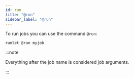 ```yaml
---
id: run
title: "@run"
sidebar_label: "@run"
---
```


To run jobs you can use the command `@run`:

```shell
runlet @run myjob
```

:::note

Everything after the job name is considered job arguments.

:::

